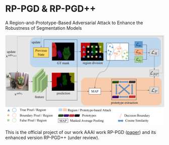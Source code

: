 # RP-PGD & RP-PGD++
A Region-and-Prototype-Based Adversarial Attack to Enhance the Robustness of Segmentation Models

![Attack Pipeline of RP-PGD](fig/fig-arch.png)

This is the official project of our work AAAI work RP-PGD ([paper](https://ojs.aaai.org/index.php/AAAI/article/view/33122)) and its enhanced version RP-PGD++ (under review).
